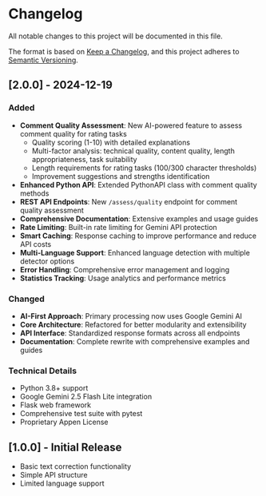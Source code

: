 # Changelog

All notable changes to this project will be documented in this file.

The format is based on [Keep a Changelog](https://keepachangelog.com/en/1.0.0/),
and this project adheres to [Semantic Versioning](https://semver.org/spec/v2.0.0.html).

## [2.0.0] - 2024-12-19

### Added
- **Comment Quality Assessment**: New AI-powered feature to assess comment quality for rating tasks
  - Quality scoring (1-10) with detailed explanations
  - Multi-factor analysis: technical quality, content quality, length appropriateness, task suitability
  - Length requirements for rating tasks (100/300 character thresholds)
  - Improvement suggestions and strengths identification
- **Enhanced Python API**: Extended PythonAPI class with comment quality methods
- **REST API Endpoints**: New `/assess/quality` endpoint for comment quality assessment
- **Comprehensive Documentation**: Extensive examples and usage guides
- **Rate Limiting**: Built-in rate limiting for Gemini API protection
- **Smart Caching**: Response caching to improve performance and reduce API costs
- **Multi-Language Support**: Enhanced language detection with multiple detector options
- **Error Handling**: Comprehensive error management and logging
- **Statistics Tracking**: Usage analytics and performance metrics

### Changed
- **AI-First Approach**: Primary processing now uses Google Gemini AI
- **Core Architecture**: Refactored for better modularity and extensibility
- **API Interface**: Standardized response formats across all endpoints
- **Documentation**: Complete rewrite with comprehensive examples and guides

### Technical Details
- Python 3.8+ support
- Google Gemini 2.5 Flash Lite integration
- Flask web framework
- Comprehensive test suite with pytest
- Proprietary Appen License

## [1.0.0] - Initial Release
- Basic text correction functionality
- Simple API structure
- Limited language support 
